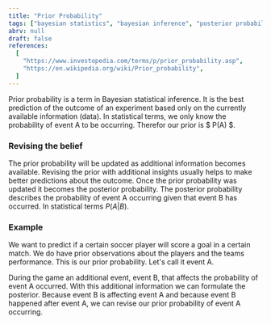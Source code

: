 ```yaml
---
title: "Prior Probability"
tags: ["bayesian statistics", "bayesian inference", "posterior probability"]
abrv: null
draft: false
references:
  [
    "https://www.investopedia.com/terms/p/prior_probability.asp",
    "https://en.wikipedia.org/wiki/Prior_probability",
  ]
---
```


Prior probability is a term in Bayesian statistical inference. It is the best prediction of the outcome of an experiment based only on the currently available information (data). In statistical terms, we only know the probability of event A to be occurring. Therefor our prior is $ P(A) $.

### Revising the belief

The prior probability will be updated as additional information becomes available. Revising the prior with additional insights usually helps to make better predictions about the outcome. Once the prior probability was updated it becomes the posterior probability. The posterior probability describes the probability of event A occurring given that event B has occurred. In statistical terms $P(A|B)$.

### Example

We want to predict if a certain soccer player will score a goal in a certain match. We do have prior observations about the players and the teams performance. This is our prior probability. Let's call it event A.

During the game an additional event, event B, that affects the probability of event A occurred. With this additional information we can formulate the posterior. Because event B is affecting event A and because event B happened after event A, we can revise our prior probability of event A occurring.
